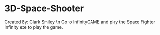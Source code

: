 # 3D-Space-Shooter
Created By:  Clark Smiley \n
Go to InfinityGAME and play the Space Fighter Infinity exe to play the game.
